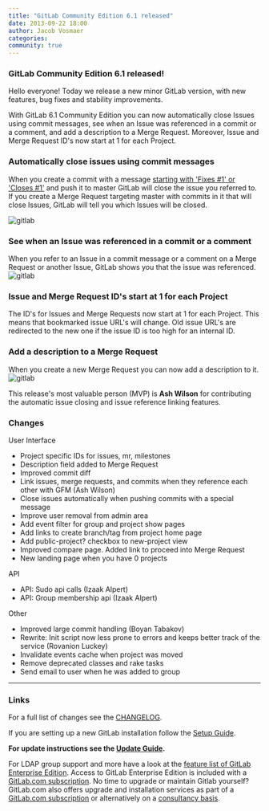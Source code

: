 ```yaml
---
title: "GitLab Community Edition 6.1 released"
date: 2013-09-22 18:00
author: Jacob Vosmaer
categories:
community: true
---
```


### GitLab Community Edition 6.1 released!

Hello everyone!
Today we release a new minor GitLab version, with new features, bug fixes and stability improvements.

<!--more-->

With GitLab 6.1 Community Edition you can now automatically close Issues using commit messages, see when an Issue was referenced in a commit or a comment, and add a description to a Merge Request.
Moreover, Issue and Merge Request ID's now start at 1 for each Project.

### Automatically close issues using commit messages
When you create a commit with a message [starting with 'Fixes #1' or 'Closes #1'](https://github.com/gitlabhq/gitlabhq/blob/6-1-stable/config/gitlab.yml.example#L49) and push it to master GitLab will close the issue you referred to.
If you create a Merge Request targeting master with commits in it that will close Issues, GitLab will tell you which Issues will be closed.

![gitlab](/images/6_1/link-MR-to-Issue.png)

### See when an Issue was referenced in a commit or a comment
When you refer to an Issue in a commit message or a comment on a Merge Request or another Issue, GitLab shows you that the issue was referenced.
![gitlab](/images/6_1/Issue-mentioned-elsewhere.png)

### Issue and Merge Request ID's start at 1 for each Project
The ID's for Issues and Merge Requests now start at 1 for each Project.
This means that bookmarked issue URL's will change.
Old issue URL's are redirected to the new one if the issue ID is too high for an internal ID.

### Add a description to a Merge Request
When you create a new Merge Request you can now add a description to it.
![gitlab](/images/6_1/description-for-MR.png)

This release's most valuable person (MVP) is __Ash Wilson__ for contributing the automatic issue closing and issue reference linking features.

### Changes
User Interface

  - Project specific IDs for issues, mr, milestones
  - Description field added to Merge Request
  - Improved commit diff
  - Link issues, merge requests, and commits when they reference each other with GFM (Ash Wilson)
  - Close issues automatically when pushing commits with a special message
  - Improve user removal from admin area
  - Add event filter for group and project show pages
  - Add links to create branch/tag from project home page
  - Add public-project? checkbox to new-project view
  - Improved compare page. Added link to proceed into Merge Request
  - New landing page when you have 0 projects

API

  - API: Sudo api calls (Izaak Alpert)
  - API: Group membership api (Izaak Alpert)

Other

  - Improved large commit handling (Boyan Tabakov)
  - Rewrite: Init script now less prone to errors and keeps better track of the service (Rovanion Luckey)
  - Invalidate events cache when project was moved
  - Remove deprecated classes and rake tasks
  - Send email to user when he was added to group

- - -

### Links

For a full list of changes see the [CHANGELOG](https://github.com/gitlabhq/gitlabhq/blob/master/CHANGELOG).

If you are setting up a new GitLab installation follow the [Setup Guide](https://github.com/gitlabhq/gitlabhq/blob/6-1-stable/doc/install/installation.md).

__For update instructions see the [Update Guide](https://github.com/gitlabhq/gitlabhq/blob/master/doc/update/6.0-to-6.1.md).__

For LDAP group support and more have a look at the [feature list of GitLab Enterprise Edition](http://www.gitlab.com/gitlab-ee/).
Access to GitLab Enterprise Edition is included with a [GitLab.com subscription](http://www.gitlab.com/subscription/).
No time to upgrade or maintain Gitlab yourself?
GitLab.com also offers upgrade and installation services as part of a [GitLab.com subscription](http://www.gitlab.com/subscription/) or alternatively on a [consultancy basis](http://www.gitlab.com/consultancy/).
